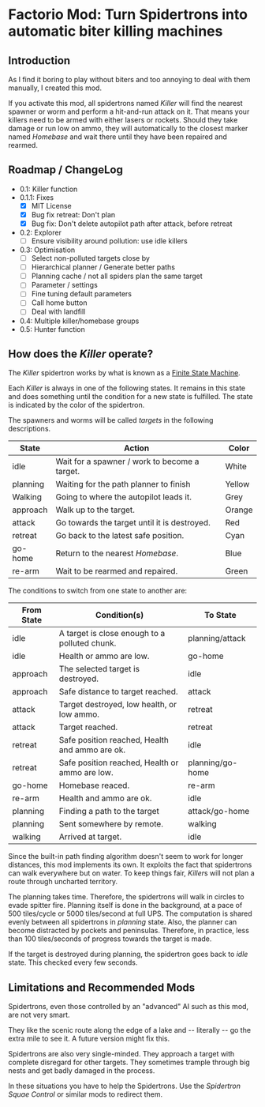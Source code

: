  # Factorio Mod: Turn Spidertrons into automatic biter killing machines

## Introduction

 As I find it boring to play without biters and too annoying to deal with them
 manually, I created this mod.

 If you activate this mod, all spidertrons named *Killer* will find the nearest
 spawner or worm and perform a hit-and-run attack on it. That means your
 killers need to be armed with either lasers or rockets. Should they take
 damage or run low on ammo, they will automatically to the closest marker
 named *Homebase* and wait there until they have been repaired and rearmed.

## Roadmap / ChangeLog

- 0.1: Killer function
- 0.1.1: Fixes
    - [X] MIT License
    - [X] Bug fix retreat: Don't plan
    - [X] Bug fix: Don't delete autopilot path after attack, before retreat
- 0.2: Explorer
    - [ ] Ensure visibility around pollution: use idle killers
- 0.3: Optimisation
    - [ ] Select non-polluted targets close by
    - [ ] Hierarchical planner / Generate better paths
    - [ ] Planning cache / not all spiders plan the same target
    - [ ] Parameter / settings
    - [ ] Fine tuning default parameters
    - [ ] Call home button
    - [ ] Deal with landfill
- 0.4: Multiple killer/homebase groups
- 0.5: Hunter function

## How does the *Killer* operate?

The *Killer* spidertron works by what is known as a
[Finite State Machine](https://en.wikipedia.org/wiki/Finite-state_machine).

Each *Killer* is always in one of the following states. It remains in this
state and does something until the condition for a new state is fulfilled. The
state is indicated by the color of the spidertron.

The spawners and worms will be called *targets* in the following descriptions.

| State     | Action                                        | Color |
|-----------|-----------------------------------------------|-------|
| idle      | Wait for a spawner / work to become a target. | White |
| planning  | Waiting for the path planner to finish        | Yellow |
| Walking   | Going to where the autopilot leads it.        | Grey |
| approach  | Walk up to the target.                        | Orange |
| attack    | Go towards the target until it is destroyed.  | Red |
| retreat   | Go back to the latest safe position.          | Cyan |
| go-home   | Return to the nearest *Homebase*.             | Blue |
| re-arm    | Wait to be rearmed and repaired.              | Green |

The conditions to switch from one state to another are:

| From State | Condition(s)                                     | To State |
|------------|--------------------------------------------------|----------|
| idle       | A target is close enough to a polluted chunk.    | planning/attack |
| idle       | Health or ammo are low.                          | go-home |
| approach   | The selected target is destroyed.                | idle |
| approach   | Safe distance to target reached.                 | attack |
| attack     | Target destroyed, low health, or low ammo.       | retreat |
| attack     | Target reached.                                  | retreat |
| retreat    | Safe position reached, Health and ammo are ok.   | idle |
| retreat    | Safe position reached, Health or ammo are low.   | planning/go-home |
| go-home    | Homebase reaced.                                 | re-arm |
| re-arm     | Health and ammo are ok.                          | idle |
| planning   | Finding a path to the target                     | attack/go-home |
| planning   | Sent somewhere by remote.                        | walking |
| walking    | Arrived at target.                               | idle |

Since the built-in path finding algorithm doesn't seem to work for longer
distances, this mod implements its own. It exploits the fact that spidertrons
can walk everywhere but on water. To keep things fair, *Killer*s will not plan
a route through uncharted territory.

The planning takes time. Therefore, the spidertrons will walk in circles to
evade spitter fire. Planning itself is done in the background, at a pace of 500
tiles/cycle or 5000 tiles/second at full UPS. The computation is shared evenly
between all spidertrons in *planning* state. Also, the planner can become
distracted by pockets and peninsulas. Therefore, in practice, less than 100
tiles/seconds of progress towards the target is made.

If the target is destroyed during planning, the spidertron goes back to *idle*
state. This checked every few seconds.

## Limitations and Recommended Mods

Spidertrons, even those controlled by an "advanced" AI such as this mod, are not
very smart.

They like the scenic route along the edge of a lake and -- literally
-- go the extra mile to see it. A future version might fix this.

Spidertrons are also very single-minded. They approach a target with complete
disregard for other targets. They sometimes trample through big nests and get
badly damaged in the process.

In these situations you have to help the Spidertrons. Use the *Spidertron Squae
Control* or similar mods to redirect them.
